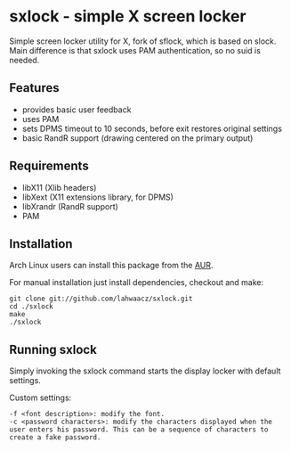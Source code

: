 sxlock - simple X screen locker
===============================

Simple screen locker utility for X, fork of sflock, which is based on slock. Main difference is that
sxlock uses PAM authentication, so no suid is needed.


Features
--------

 - provides basic user feedback
 - uses PAM
 - sets DPMS timeout to 10 seconds, before exit restores original settings
 - basic RandR support (drawing centered on the primary output)


Requirements
------------

 - libX11 (Xlib headers)
 - libXext (X11 extensions library, for DPMS)
 - libXrandr (RandR support)
 - PAM


Installation
------------

Arch Linux users can install this package from the [AUR](https://aur.archlinux.org/packages/sxlock-git/).

For manual installation just install dependencies, checkout and make:

    git clone git://github.com/lahwaacz/sxlock.git
    cd ./sxlock
    make
    ./sxlock


Running sxlock
-------------

Simply invoking the sxlock command starts the display locker with default settings.

Custom settings:

    -f <font description>: modify the font.
    -c <password characters>: modify the characters displayed when the user enters his password. This can be a sequence of characters to create a fake password.
